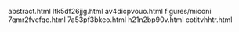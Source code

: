 abstract.html
ltk5df26jjg.html
av4dicpvouo.html
figures/miconi
7qmr2fvefqo.html
7a53pf3bkeo.html
h21n2bp90v.html
cotitvhhtr.html